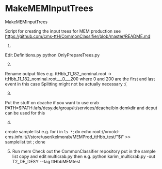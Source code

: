 # MakeMEMInputTrees
MakeMEMInputTrees

Script for creating the input trees for MEM production
see 
https://github.com/cms-ttH/CommonClassifier/blob/master/README.md    

1)    
Edit Definitions.py
python OnlyPrepareTrees.py

2)     
Rename output files e.g.
ttHbb_11_182_nominal.root ->  ttHbb_11_182_nominal.root___0___200
where 0 and 200 are the first and last event in this case
Splitting might not be actually necessary :(

3) 
Put the stuff on dcache if you want to use crab
PATH=$PATH:/afs/desy.de/group/it/services/dcache/bin
dcmkdir and dcput  can be used for this

4)
create sample list e.g.
for i in `ls *`; do echo root://xrootd-cms.infn.it///store/user/kelmorab/MEMProd_ttHbb_test/"$i" >> samplelist.txt ; done 

5) Run mem 
Check out the CommonClassifier repository
put in the sample list
copy and edit multicrab.py
then e.g.
python karim_multicrab.py -out T2_DE_DESY --tag ttHbbMEMtest
